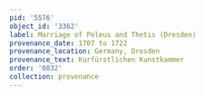 ```yaml
---
pid: '5576'
object_id: '3362'
label: Marriage of Peleus and Thetis (Dresden)
provenance_date: 1707 to 1722
provenance_location: Germany, Dresden
provenance_text: Kurfürstlichen Kunstkammer
order: '0832'
collection: provenance
---
```

